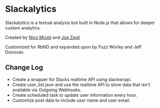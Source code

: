 # Slackalytics

Slackalytics is a textual analysis bot built in Node.js that allows for deeper custom analytics.

Created by [Nico Miceli](http://nicomiceli.com) and [Joe Zeoli](http://joezeoli.com)

Customized for RbND and expanded upon by Fuzz Worley and Jeff Donovan.


Change Log
------------

- Create a wrapper for Slacks realtime API using slackwrapi.
- Create user_list.json and use the realtime API to store data that isn't available via Outgoing Webhooks.
- Create scheduled task to update user information every hour.
- Customize post data to include user name and user email.